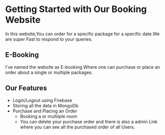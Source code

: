 # Getting Started with Our Booking Website

In this website,You can order for a specific package for a specific date.We are super Fast to respond to your queries.

## E-Booking

I've named the website as E-booking.Where one can purchase or place an order about a single or multiple packages.

## Our Features
- Login/Logout using Firebase
- Storing all the data in MongoDb
- Purchase and Placing an Order
  - Booking a or multiiple room
  - You can delete your purchase order and there is also a admin Link where you can see all the purchased order of all Users.